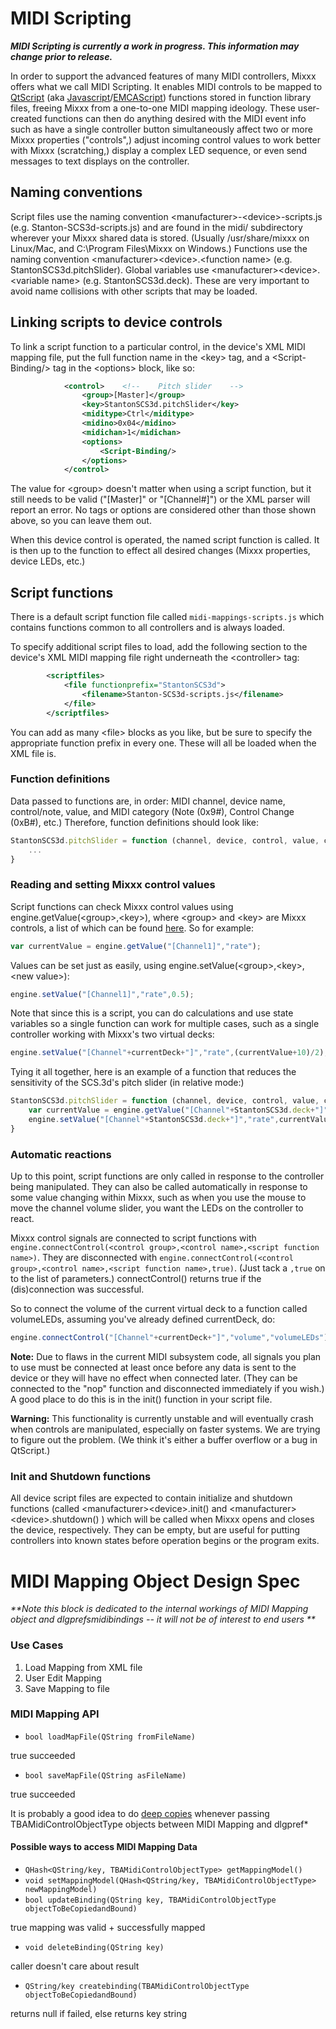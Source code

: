 # MIDI Scripting

***MIDI Scripting is currently a work in progress. This information may
change prior to release.***

In order to support the advanced features of many MIDI controllers,
Mixxx offers what we call MIDI Scripting. It enables MIDI controls to be
mapped to [QtScript](http://doc.trolltech.com/4.3/qtscript.html) (aka
[Javascript](http://en.wikipedia.org/wiki/JavaScript_syntax)/[EMCAScript](http://www.ecma-international.org/publications/standards/Ecma-262.htm))
functions stored in function library files, freeing Mixxx from a
one-to-one MIDI mapping ideology. These user-created functions can then
do anything desired with the MIDI event info such as have a single
controller button simultaneously affect two or more Mixxx properties
("controls",) adjust incoming control values to work better with Mixxx
(scratching,) display a complex LED sequence, or even send messages to
text displays on the controller.

## Naming conventions

Script files use the naming convention
\<manufacturer\>-\<device\>-scripts.js (e.g. Stanton-SCS3d-scripts.js)
and are found in the midi/ subdirectory wherever your Mixxx shared data
is stored. (Usually /usr/share/mixxx on Linux/Mac, and C:\\Program
Files\\Mixxx on Windows.) Functions use the naming convention
\<manufacturer\>\<device\>.\<function name\> (e.g.
StantonSCS3d.pitchSlider). Global variables use
\<manufacturer\>\<device\>.\<variable name\> (e.g. StantonSCS3d.deck).
These are very important to avoid name collisions with other scripts
that may be loaded.

## Linking scripts to device controls

To link a script function to a particular control, in the device's XML
MIDI mapping file, put the full function name in the \<key\> tag, and a
\<Script-Binding/\> tag in the \<options\> block, like so:

``` XML
            <control>    <!--    Pitch slider    -->
                <group>[Master]</group>
                <key>StantonSCS3d.pitchSlider</key>
                <miditype>Ctrl</miditype>
                <midino>0x04</midino>
                <midichan>1</midichan>
                <options>
                    <Script-Binding/>
                </options>
            </control>
```

The value for \<group\> doesn't matter when using a script function, but
it still needs to be valid ("\[Master\]" or "\[Channel\#\]") or the XML
parser will report an error. No tags or options are considered other
than those shown above, so you can leave them out.

When this device control is operated, the named script function is
called. It is then up to the function to effect all desired changes
(Mixxx properties, device LEDs, etc.)

## Script functions

There is a default script function file called
`midi-mappings-scripts.js` which contains functions common to all
controllers and is always loaded.

To specify additional script files to load, add the following section to
the device's XML MIDI mapping file right underneath the \<controller\>
tag:

``` XML
        <scriptfiles>
            <file functionprefix="StantonSCS3d">
                <filename>Stanton-SCS3d-scripts.js</filename>
            </file>
        </scriptfiles>
```

You can add as many \<file\> blocks as you like, but be sure to specify
the appropriate function prefix in every one. These will all be loaded
when the XML file is.

### Function definitions

Data passed to functions are, in order: MIDI channel, device name,
control/note, value, and MIDI category (Note (0x9\#), Control Change
(0xB\#), etc.) Therefore, function definitions should look like:

``` javascript
StantonSCS3d.pitchSlider = function (channel, device, control, value, category) {
    ...
}
```

### Reading and setting Mixxx control values

Script functions can check Mixxx control values using
engine.getValue(\<group\>,\<key\>), where \<group\> and \<key\> are
Mixxx controls, a list of which can be found
[here](midi_controller_mapping_file_format#ui_midi_controls_and_names).
So for example:

``` javascript
var currentValue = engine.getValue("[Channel1]","rate");
```

Values can be set just as easily, using
engine.setValue(\<group\>,\<key\>,\<new value\>):

``` javascript
engine.setValue("[Channel1]","rate",0.5);
```

Note that since this is a script, you can do calculations and use state
variables so a single function can work for multiple cases, such as a
single controller working with Mixxx's two virtual decks:

``` javascript
engine.setValue("[Channel"+currentDeck+"]","rate",(currentValue+10)/2);
```

Tying it all together, here is an example of a function that reduces the
sensitivity of the SCS.3d's pitch slider (in relative mode:)

``` javascript
StantonSCS3d.pitchSlider = function (channel, device, control, value, category) {   // Lower the sensitivity of the pitch slider
    var currentValue = engine.getValue("[Channel"+StantonSCS3d.deck+"]","rate");
    engine.setValue("[Channel"+StantonSCS3d.deck+"]","rate",currentValue+(value-64)/128);
}
```

### Automatic reactions

Up to this point, script functions are only called in response to the
controller being manipulated. They can also be called automatically in
response to some value changing within Mixxx, such as when you use the
mouse to move the channel volume slider, you want the LEDs on the
controller to react.

Mixxx control signals are connected to script functions with
`engine.connectControl(<control group>,<control name>,<script function
name>)`. They are disconnected with `engine.connectControl(<control
group>,<control name>,<script function name>,true)`. (Just tack a
`,true` on to the list of parameters.) connectControl() returns true if
the (dis)connection was successful.

So to connect the volume of the current virtual deck to a function
called volumeLEDs, assuming you've already defined currentDeck, do:

``` javascript
engine.connectControl("[Channel"+currentDeck+"]","volume","volumeLEDs");
```

**Note:** Due to flaws in the current MIDI subsystem code,
<span class="underline">all signals you plan to use must be connected at
least once before any data is sent to the device</span> or they will
have no effect when connected later. (They can be connected to the "nop"
function and disconnected immediately if you wish.) A good place to do
this is in the init() function in your script file.

**Warning:** This functionality is currently unstable and will
eventually crash when controls are manipulated, especially on faster
systems. We are trying to figure out the problem. (We think it's either
a buffer overflow or a bug in QtScript.)

### Init and Shutdown functions

All device script files are expected to contain initialize and shutdown
functions (called \<manufacturer\>\<device\>.init() and
\<manufacturer\>\<device\>.shutdown() ) which will be called when Mixxx
opens and closes the device, respectively. They can be empty, but are
useful for putting controllers into known states before operation begins
or the program exits.

# MIDI Mapping Object Design Spec

*\*\*Note this block is dedicated to the internal workings of MIDI
Mapping object and dlgprefsmidibindings -- it will not be of interest to
end users \*\**

### Use Cases

1.  Load Mapping from XML file
2.  User Edit Mapping
3.  Save Mapping to file

### MIDI Mapping API

  - `bool loadMapFile(QString fromFileName)`

true succeeded

  - `bool saveMapFile(QString asFileName)`

true succeeded

It is probably a good idea to do [deep
copies](http://en.wikipedia.org/wiki/Object_copy#Deep_copy) whenever
passing TBAMidiControlObjectType objects between MIDI Mapping and
dlgpref\*

#### Possible ways to access MIDI Mapping Data

  - `QHash<QString/key, TBAMidiControlObjectType> getMappingModel()`
  - `void setMappingModel(QHash<QString/key, TBAMidiControlObjectType>
    newMappingModel)`
  - `bool updateBinding(QString key, TBAMidiControlObjectType
    objectToBeCopiedandBound)`

true mapping was valid + successfully mapped

  - `void deleteBinding(QString key)`

caller doesn't care about result

  - `QString/key createbinding(TBAMidiControlObjectType
    objectToBeCopiedandBound)`

returns null if failed, else returns key string

